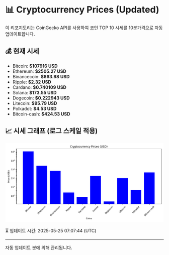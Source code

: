 
# 📊 Cryptocurrency Prices (Updated)

이 리포지토리는 CoinGecko API를 사용하여 코인 TOP 10 시세를 10분가격으로 자동 업데이트합니다.

## 💰 현재 시세
- Bitcoin: **$107916 USD**
- Ethereum: **$2505.27 USD**
- Binancecoin: **$663.98 USD**
- Ripple: **$2.32 USD**
- Cardano: **$0.740109 USD**
- Solana: **$173.55 USD**
- Dogecoin: **$0.222943 USD**
- Litecoin: **$95.79 USD**
- Polkadot: **$4.53 USD**
- Bitcoin-cash: **$424.53 USD**

## 📈 시세 그래프 (로그 스케일 적용)
![Crypto Prices](crypto_prices.png)

⏳ 업데이트 시간: 2025-05-25 07:07:44 (UTC)

---
자동 업데이트 봇에 의해 관리됩니다.

